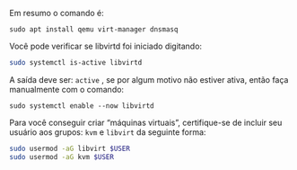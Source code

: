 Em resumo o comando é:

```
sudo apt install qemu virt-manager dnsmasq
```

Você pode verificar se libvirtd foi iniciado digitando:

```bash
sudo systemctl is-active libvirtd
```

 A saída deve ser: `active` , se por algum motivo não estiver ativa, então faça manualmente com o comando:

```
sudo systemctl enable --now libvirtd
```

Para você conseguir criar “máquinas virtuais”, certifique-se de incluir seu usuário aos grupos: `kvm` e `libvirt` da seguinte forma:

```bash
sudo usermod -aG libvirt $USER
sudo usermod -aG kvm $USER
```